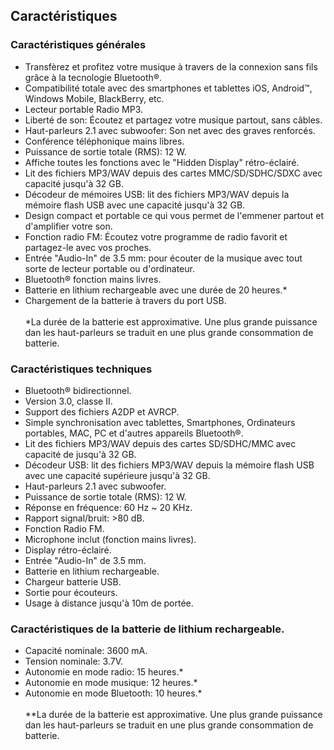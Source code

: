 ## Caractéristiques

### Caractéristiques générales

 
- Transfèrez et profitez votre musique à travers de la connexion sans fils grâce à la tecnologie Bluetooth®.
- Compatibilité totale avec des smartphones et tablettes iOS, Android™, Windows Mobile, BlackBerry, etc.
- Lecteur portable Radio MP3.
- Liberté de son: Écoutez et partagez votre musique partout, sans câbles.
- Haut-parleurs 2.1 avec subwoofer: Son net avec des graves renforcés.
- Conférence téléphonique mains libres.
- Puissance de sortie totale (RMS): 12 W.
- Affiche toutes les fonctions avec le "Hidden Display" rétro-éclairé.
- Lit des fichiers MP3/WAV depuis des cartes MMC/SD/SDHC/SDXC avec capacité jusqu'à 32 GB.
- Décodeur de mémoires USB: lit des fichiers MP3/WAV depuis la mémoire flash USB avec une capacité jusqu'à 32 GB.
- Design compact et portable ce qui vous permet de l'emmener partout et d'amplifier votre son.
- Fonction radio FM: Écoutez votre programme de radio favorit et partagez-le avec vos proches.
- Entrée "Audio-In" de 3.5 mm: pour écouter de la musique avec tout sorte de lecteur portable ou d'ordinateur.
- Bluetooth® fonction mains livres.
- Batterie en lithium rechargeable avec une durée de 20 heures.*
- Chargement de la batterie à travers du port USB.
<br/><br/>
*La durée  de la batterie est approximative. Une plus grande puissance dan les haut-parleurs se traduit en une plus grande consommation de batterie.

### Caractéristiques techniques

- Bluetooth® bidirectionnel.
- Version 3.0, classe II.
- Support des fichiers A2DP et AVRCP.
- Simple synchronisation avec tablettes, Smartphones, Ordinateurs portables, MAC, PC et d'autres appareils Bluetooth®.
- Lit des fichiers MP3/WAV depuis des cartes SD/SDHC/MMC avec capacité de jusqu'à 32 GB.
- Décodeur USB: lit des fichiers MP3/WAV depuis la mémoire flash USB avec une capacité supérieure jusqu'à 32 GB.
- Haut-parleurs 2.1 avec subwoofer.
- Puissance de sortie totale (RMS): 12 W.
- Réponse en fréquence: 60 Hz ~ 20 KHz.
- Rapport signal/bruit: >80 dB.
- Fonction Radio FM.
- Microphone inclut (fonction mains livres).
- Display rétro-éclairé.
- Entrée "Audio-In" de 3.5 mm.
- Batterie en lithium rechargeable.
- Chargeur batterie USB.
- Sortie pour écouteurs.
- Usage à distance jusqu'à 10m de portée.


### Caractéristiques de la batterie de lithium rechargeable.

- Capacité nominale: 3600 mA.
- Tension nominale: 3.7V.
- Autonomie en mode radio: 15 heures.*
- Autonomie en mode musique: 12 heures.*
- Autonomie en mode Bluetooth: 10 heures.*
<br/><br/>
 **La durée  de la batterie est approximative. Une plus grande puissance dan les haut-parleurs se traduit en une plus grande consommation de batterie.
